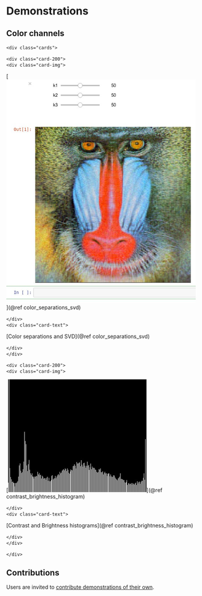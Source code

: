 # Demonstrations

## Color channels

```@raw html
<div class="cards">
```

```@raw html
<div class="card-200">
<div class="card-img">
```
[![svd](assets/demos/color_separations_svd.jpg)](@ref color_separations_svd)

```@raw html
</div>
<div class="card-text">
```
[Color separations and SVD](@ref color_separations_svd)
```@raw html
</div>
</div>

```

```@raw html
<div class="card-200">
<div class="card-img">
```
[![con_bright_hist](assets/demos/histogramEq/highHist.jpg)](@ref contrast_brightness_histogram)

```@raw html
</div>
<div class="card-text">
```
[Contrast and Brightness histograms](@ref contrast_brightness_histogram)
```@raw html
</div>
</div>

```

```@raw html
</div>
```


## Contributions

Users are invited to [contribute demonstrations of their own](https://github.com/JuliaImages/juliaimages.github.io).
